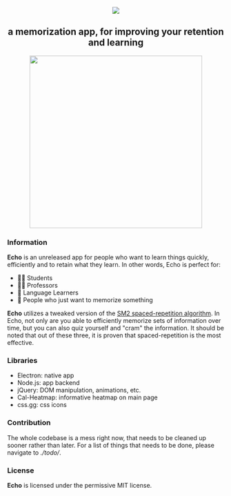 <div align="center">
<p>
    <img src="https://i.imgur.com/aOOGMXr.png">
</p>
<h2>a memorization app, for improving your retention and learning</h2>

<div>
    <img src="https://i.imgur.com/H0CPUoK.gif" height=400>
</div>
</div>

### Information

**Echo** is an unreleased app for people who want to learn things quickly, efficiently and to retain what they learn. In other words, Echo is perfect for:

- :student: Students
- :teacher: Professors
- :brain: Language Learners
- :man: People who just want to memorize something

**Echo** utilizes a tweaked version of the [SM2 spaced-repetition algorithm](https://www.supermemo.com/en/archives1990-2015/english/ol/sm2). In Echo, not only are you able to efficiently memorize sets of information over time, but you can also quiz yourself and "cram" the information. It should be noted that out of these three, it is proven that spaced-repetition is the most effective.

### Libraries

- Electron: native app
- Node.js: app backend
- jQuery: DOM manipulation, animations, etc.
- Cal-Heatmap: informative heatmap on main page
- css.gg: css icons

### Contribution

The whole codebase is a mess right now, that needs to be cleaned up sooner rather than later. For a list of things that needs to be done, please navigate to *./todo/*.

### License

**Echo** is licensed under the permissive MIT license.
